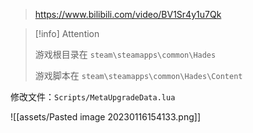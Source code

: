 
> https://www.bilibili.com/video/BV1Sr4y1u7Qk

> [!info] Attention
> 
> 游戏根目录在 `steam\steamapps\common\Hades`
> 
> 游戏脚本在 `steam\steamapps\common\Hades\Content`

修改文件：`Scripts/MetaUpgradeData.lua`




![[assets/Pasted image 20230116154133.png]]